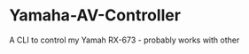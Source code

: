 Yamaha-AV-Controller
====================

A CLI to control my Yamah RX-673 - probably works with other
